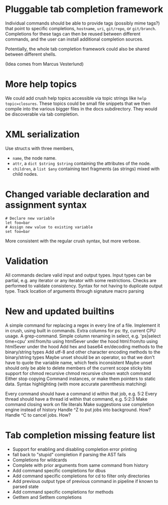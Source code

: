 # Pluggable tab completion framework

Individual commands should be able to provide tags (possibly mime tags?)
that point to specific completions, `hostname`, `uri`, `git/repo`, or `git/branch`.
Completions for these tags can then be reused between different commands, and the 
user can install additional completion sources.

Potentially, the whole tab completion framework could also be shared between
different shells.

(Idea comes from Marcus Vesterlund)

# More help topics

We could add crush help topics accessible via topic strings like `help topic=closures`.
These topics could be small file snippets that we then compile into the various bigger files in the
docs subdirectory. They would be discoverable via tab completion.

# XML serialization

Use struct:s with three members,

* `name`, the node name.
* `attr`, a `dict $string $string` containing the attributes of the node.
* `children`, a `list $any` containing text fragments (as strings) mixed with child nodes.

# Changed variable declaration and assignment syntax

```
# Declare new variable
let foo=bar
# Assign new value to existing variable
set foo=bar
```

More consistent with the regular crush syntax, but more verbose.

# Validation

All commands declare valid input and output types.
Input types can be partial, e.g. any iterator or any iterator with some restrictions.
Checks are performed to validate consistency.
Syntax for not having to duplicate output type.
Track location of arguments through signature macro parsing

# New and updated builtins

A simple command for replacing a regex in every line of a file. Implement it in crush, using built in commands.
Extra columns for ps: tty, current CPU usage.
A grep-command.
Simple column renaming in select, e.g. 'ps|select time=cpu'
xml:from/to using html5ever under the hood
html:from/to using html5ever under the hood
Add hex and base64 en/decoding methods to the binary/string types
Add utf-8 and other character encoding methods to the binary/string types
Maybe unset should be an operator, so that we don't have to quote the variable name, which feels inconsistent
Maybe unset should only be able to delete members of the current scope
sticky bits support for chmod
recursive chmod
recursive chown
watch command
Either stop copying Command instances, or make them pointers to static data.
Syntax highlighting (with more accurate parenthesis matching)

Every command should have a command id within that job, e.g. 5:2
Every thread should have a thread id within that command, e.g. 5:2:3
Make command closing work on file literals
Make suggestions use completion engine instead of history
Handle ^Z to put jobs into background. How?
Handle ^C to cancel jobs. How?

# Tab completion missing feature list

* Support for enabling and disabling completion error printing
* fall back to "stupid" completion if parsing the AST fails
* Completions for wildcards
* Complete with prior arguments from same command from history
* Add command specific completions for dbus
* Add command specific completions for cd to filter only directories
* Add previous output type of previous command in pipeline if known to parsed state
* Add command specific completions for methods
* GetItem and SetItem completions

